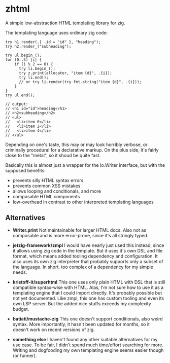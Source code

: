 
# zhtml

A simple low-abstraction HTML templating library for zig.

The templating language uses ordinary zig code: 

```zig
try h1.render(.{ .id = "id" }, "heading");
try h2.render_("subheading");

try ul.begin_();
for (0..5) |i| {
    if (i % 2 == 0) {
      try li.begin_();
      try z.print(allocator, "item {d}", .{i});
      try li.end();
      // or try li.render(try fmt.string("item {d}", .{i}));
    }
}
try ul.end();

// output:
// <h1 id="id">heading</h1>
// <h2>subheading</h2>
// <ul>
//   <li>item 0</li>
//   <li>item 2</li>
//   <li>item 4</li>
// </ul>
```

Depending on one's taste, this may or may look horribly verbose,
or criminally procedural for a declarative markup.
On the plus side, it's fairly close to the "metal",
so it shoud be quite fast.

Basically this is almost just a wrapper for the Io.Writer interface,
but with the supposed benefits:
- prevents silly HTML syntax errors
- prevents common XSS mistakes
- allows looping and conditionals, and more
- composable HTML components
- low-overhead in contrast to other
  interpreted templating languages

## Alternatives
- **Writer.print**
  Not maintainable for larger HTML docs. Also not 
  as composable and is more error-prone, since it's all
  stringly typed.
  
- **jetzig-framework/zmpl**
  I would have nearly just used this instead, since it allows
  using zig code in the template. But it uses it's own
  DSL and file format, which means added tooling dependency
  and configuration. It also uses its own zig interpreter
  that probably supports only a subset of the language.
  In short, too complex of a dependency for my simple needs.

- **kristoff-it/superhtml**
  This one uses only plain HTML with DSL that is
  still compatible syntax-wise with HTML. Alas,
  I'm not sure how to use it as a templating engine
  that I could import directly. It's 
  probably possible but not yet documented.
  Like zmpl, this one has custom tooling and even
  its own LSP server. But the added nice stuffs exceeds
  my complexity budget.
  
- **batiati/mustache-zig**
  This one doesn't support conditionals, also
  weird syntax. More importantly, it hasn't been
  updated for months, so it doesn't work on 
  recent versions of zig.
  
- **something else** 
   I haven't found any other suitable alternatives for
   my use case. To be fair, I didn't spend much time/effort searching
   for more. Writing and dogfooding my own templating
   engine seems easier though (or funner).
   

